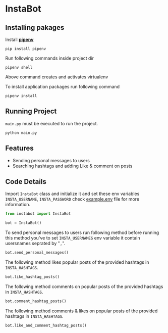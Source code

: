 # InstaBot

## Installing pakages

Install **[pipenv](https://pypi.org/project/pipenv/)**

```console
pip install pipenv
```

Run following commands inside project dir
```console
pipenv shell
```
Above command creates and activates virtualenv

To install application packages run following command

```console
pipenv install
```


## Running Project
`main.py` must be executed to run the project. 
```console
python main.py
```


## Features
- Sending personal messages to users
- Searching hashtags and adding Like & comment on posts



## Code Details

Import `InstaBot` class and initialize it and set these env variables `INSTA_USERNAME`,  `INSTA_PASSWORD` check [example.env](example.env) file for more information.

```python
from instabot import InstaBot

bot = InstaBot()
```

To send personal messages to users run following method
before running this method you've to set `INSTA_USERNAMES` env variable
it contain usersnames seprated by "`,`".

```python
bot.send_personal_messages()
```

The following method likes popular posts of the provided hashtags in `INSTA_HASHTAGS`.

```python
bot.like_hashtag_posts()
```

The following method comments on popular posts of the provided hashtags in `INSTA_HASHTAGS`.

```python
bot.comment_hashtag_posts()
```

The following method comments & likes on popular posts of the provided hashtags in `INSTA_HASHTAGS`.

```python
bot.like_and_comment_hashtag_posts()
```
